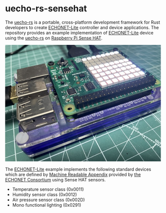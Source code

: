 # uecho-rs-sensehat

The [uecho-rs](https://github.com/cybergarage/uecho-rs) is a portable, cross-platform development framework for Rust developers to create [ECHONET-Lite][enet] controller and device applications.
The repository provides an example implementation of [ECHONET-Lite][enet] device using the [uecho-rs](https://github.com/cybergarage/uecho-rs) on [Raspberry Pi Sense HAT](https://www.raspberrypi.com/products/sense-hat/).

![](img/uecho-sensehat.jpg)

The [ECHONET-Lite][enet] example implements the following standard devices which are defined by [Machine Readable Appendix][mra] provided by [the ECHONET Consortium][eneto] using Sense HAT sensors.

- Temperature sensor class (0x0011)
- Humidity sensor class (0x0012)
- Air pressure sensor class (0x002D)
- Mono functional lighting (0x0291)

[enet]:http://echonet.jp/english/
[eneto]:https://echonet.jp/organization_en/
[mra]:https://echonet.jp/spec_mra_rp1_en/
[mcl]:https://echonet.jp/spec-en/